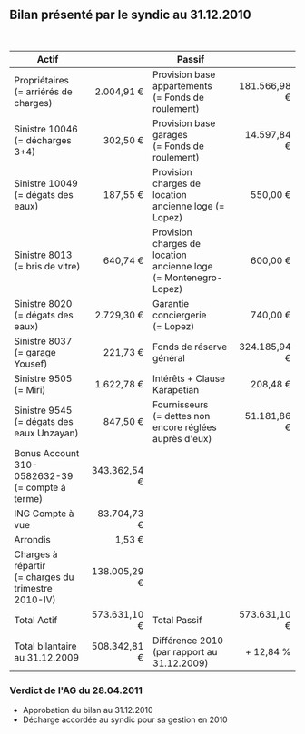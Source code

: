 <link rel="stylesheet" href="normal4.css">

## Bilan présenté par le syndic au 31.12.2010

&nbsp;

| Actif | &nbsp; | Passif | &nbsp; |
| --- | ---: | --- | ---:|
| Propriétaires<br>(= arriérés de charges) | 2.004,91 € | Provision base appartements<br>(= Fonds de roulement) | 181.566,98 € |
| Sinistre 10046<br>(= décharges 3+4) | 302,50 € | Provision base garages<br>(= Fonds de roulement) | 14.597,84 € |
| Sinistre 10049<br>(= dégats des eaux) | 187,55 € | Provision charges de location<br>ancienne loge (= Lopez) | 550,00 €
Sinistre 8013<br>(= bris de vitre) | 640,74 € | Provision charges de location<br>ancienne loge<br>(= Montenegro-Lopez) | 600,00 €
Sinistre 8020<br>(= dégats des eaux) | 2.729,30 € | Garantie conciergerie<br>(= Lopez) | 740,00 €
Sinistre 8037<br>(= garage Yousef) | 221,73 € | Fonds de réserve général | 324.185,94 €
Sinistre 9505<br>(= Miri) | 1.622,78 € | Intérêts + Clause Karapetian | 208,48 €
Sinistre 9545<br>(= dégats des eaux Unzayan) | 847,50 € | Fournisseurs<br>(= dettes non encore réglées auprès d'eux) | 51.181,86 €
Bonus Account 310-0582632-39<br>(= compte à terme) | 343.362,54 € |   |  
ING Compte à vue | 83.704,73 € |   |  
Arrondis | 1,53 € |   |  
Charges à répartir<br>(= charges du trimestre 2010-IV) | 138.005,29 € |   |  
Total Actif | 573.631,10 € | Total Passif | 573.631,10 €
Total bilantaire au 31.12.2009 | 508.342,81 € | Différence 2010<br>(par rapport au 31.12.2009) | + 12,84 %

### Verdict de l'AG du 28.04.2011

* Approbation du bilan au 31.12.2010
* Décharge accordée au syndic pour sa gestion en 2010